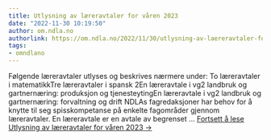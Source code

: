 ```yaml
---
title: Utlysning av læreravtaler for våren 2023
date: "2022-11-30 10:19:50"
author: om.ndla.no
authorlink: https://om.ndla.no/2022/11/30/utlysning-av-laereravtaler-for-varen-2023/
tags:
- omndlano
---
```

Følgende læreravtaler utlyses og beskrives nærmere under: To læreravtaler i matematikkTre læreravtaler i spansk 2En læreravtale i vg2 landbruk og gartnernæring: produksjon og tjenesteytingEn læreravtale i vg2 landbruk og gartnernæring: forvaltning og drift NDLAs fagredaksjoner har behov for å knytte til seg spisskompetanse på enkelte fagområder gjennom læreravtaler. En læreravtale er en avtale av begrenset &#8230; <a href="https://om.ndla.no/2022/11/30/utlysning-av-laereravtaler-for-varen-2023/" class="more-link">Fortsett å lese <span class="screen-reader-text">Utlysning av læreravtaler for våren 2023</span> <span class="meta-nav">&#8594;</span></a>